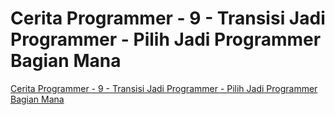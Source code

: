 # Cerita Programmer - 9 - Transisi Jadi Programmer - Pilih Jadi Programmer Bagian Mana

[Cerita Programmer - 9 - Transisi Jadi Programmer - Pilih Jadi Programmer Bagian Mana](https://www.youtube.com/watch?v=2Ju1RPuyOYg)
